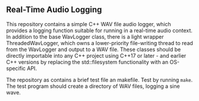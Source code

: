 ## Real-Time Audio Logging

This repository contains a simple C++ WAV file audio logger, which provides a logging function suitable for running in a real-time audio context.  In addition to the base WavLogger class, there is a light wrapper ThreadedWavLogger, which owns a lower-priority file-writing thread to read from the WavLogger and output to a WAV file.  These classes should be directly importable into any C++ project using C++17 or later - and earlier C++ versions by replacing the std::filesystem functionality with an OS-specific API.

The repository as contains a brief test file an makefile.  Test by running ```make```.  The test program should create a directory of WAV files, logging a sine wave.